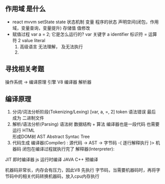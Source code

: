 ## 作用域 是什么
- react mvvm setState state   状态机制
  变量  程序的状态 声明空间(闭包，作用域，变量查询，变量提升) 存储值  值修改
- 赋值过程
  var a = 2; 它是怎么运行的?
  var 关键字 a identifier 标识符  = 运算符  2 value literal
  1. 高级语言
    无法理解， 及无法执行
  2. 
## 寻找相关考题 ##
操作系统 -> 编译原理
引擎 V8 编译器 解析器
## 编译原理
1. 分词/词法分析阶段(Tokenizing/Lexing)
[var, a, =, 2]
token 语法错误 
最后 成为 二进制文件
2. 解析/语法分析(Parsing)
语法树
数据结构 + 算法
编译器也是一段代码 也需要运行
HTML <div></div> 形成DOM树
AST  Abstract Syntac Tree
3. 代码生成
编译器(Compiler) : 源代码 -> AST -> 字节码  -( 逐行解释执行 )> 机器码
闭包在编译过程就执行完了
解释器(Interpreter): 

JIT 即时编译器
js  运行时编译
JAVA C++ 预编译


机器码非常长，内存会有压力，因此V8 先执行 字节码，当需要机器码时，再将字节码中的相关代码转换机器码，放入cpu内存执行

